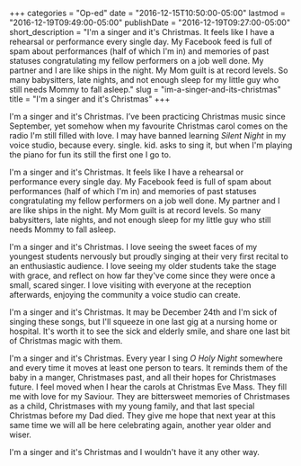 +++
categories = "Op-ed"
date = "2016-12-15T10:50:00-05:00"
lastmod = "2016-12-19T09:49:00-05:00"
publishDate = "2016-12-19T09:27:00-05:00"
short_description = "I'm a singer and it's Christmas. It feels like I have a rehearsal or performance every single day. My Facebook feed is full of spam about performances (half of which I'm in) and memories of past statuses congratulating my fellow performers on a job well done. My partner and I are like ships in the night. My Mom guilt is at record levels. So many babysitters, late nights, and not enough sleep for my little guy who still needs Mommy to fall asleep."
slug = "im-a-singer-and-its-christmas"
title = "I&#039;m a singer and it&#039;s Christmas"
+++

I'm a singer and it's Christmas. I’ve been practicing Christmas music since September, yet somehow when my favourite Christmas carol comes on the radio I'm still filled with love. I may have banned learning *Silent Night* in my voice studio, because every. single. kid. asks to sing it, but when I'm playing the piano for fun its still the first one I go to.

I'm a singer and it's Christmas. It feels like I have a rehearsal or performance every single day. My Facebook feed is full of spam about performances (half of which I'm in) and memories of past statuses congratulating my fellow performers on a job well done. My partner and I are like ships in the night. My Mom guilt is at record levels. So many babysitters, late nights, and not enough sleep for my little guy who still needs Mommy to fall asleep.

I'm a singer and it's Christmas. I love seeing the sweet faces of my youngest students
nervously but proudly singing at their very first recital to an enthusiastic audience. I love seeing my older students take the stage with grace, and reflect on how far they've come since they were once a small, scared singer. I love visiting with everyone at the reception afterwards, enjoying the community a voice studio can create.

I'm a singer and it's Christmas. It may be December 24th and I'm sick of singing these songs,
but I'll squeeze in one last gig at a nursing home or hospital. It's worth it to see the sick and elderly smile, and share one last bit of Christmas magic with them.

I'm a singer and it's Christmas. Every year I sing *O Holy Night* somewhere and every time it
moves at least one person to tears. It reminds them of the baby in a manger, Christmases past,
and all their hopes for Christmases future. I feel moved when I hear the carols at Christmas
Eve Mass. They fill me with love for my Saviour. They are bittersweet memories of
Christmases as a child, Christmases with my young family, and that last special Christmas
before my Dad died. They give me hope that next year at this same time we will all be here
celebrating again, another year older and wiser.

I'm a singer and it's Christmas and I wouldn't have it any other way.
